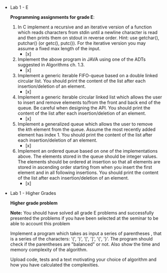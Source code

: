 - Lab 1 - E

    **Programming assignments for grade E**:

    1. In C implement a recursive and an iterative version of a function which reads characters from stdin until a newline character is read and then prints them on stdout in reverse order. Hint: use getchar(), putchar() (or getc(), putc()). For the iterative version you may assume a fixed max length of the input.
        - [x]  
    2. Implement the above program in JAVA using one of the ADTs suggested in Algorithms ch. 1.3.
        - [x]  
    3. Implement a generic iterable FIFO-queue based on a double linked circular list. You should print the content of the list after each insertion/deletion of an element.
        - [x]  
    4. Implement a generic iterable circular linked list which allows the user to insert and remove elements to/from the front and back end of the queue. Be careful when designing the API. You should print the content of the list after each insertion/deletion of an element.
        - [x]  
    5. Implement a generalized queue which allows the user to remove the *k*th element from the queue. Assume the most recently added element has index 1. You should print the content of the list after each insertion/deletion of an element.
        - [x]  
    6. Implement an ordered queue based on one of the implementations above. The elements stored in the queue should be integer values. The elements should be ordered at insertion so that all elements are stored in ascending order starting from when you insert the first element and in all following insertions. You should print the content of the list after each insertion/deletion of an element.
        - [x]  

- Lab 1 - Higher Grades

    **Higher grade problem**

    **Note:** You should have solved all grade E problems and successfully presented the problems if you have been selected at the seminar to be able to account this problem

    Implement a program which takes as input a series of parentheses , that is a series of the characters: '(', ')', '[', ']', '{', '}'. The program should check if the parentheses are "balanced" or not. Also show the time and memory complexity of the algorithm.

    Upload code, tests and a text motivating your choice of algorithm and how you have calculated the complexities.
